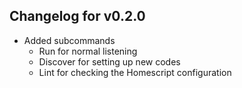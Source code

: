 ## Changelog for v0.2.0
- Added subcommands
    - Run for normal listening
    - Discover for setting up new codes
    - Lint for checking the Homescript configuration
